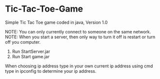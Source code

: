 # Tic-Tac-Toe-Game
Simple Tic Tac Toe game coded in java, Version 1.0 

NOTE: You can only currently connect to someone on the same network.
NOTE: When you start a server, then only way to turn it off is restart or turn off you computer.

1. Run StartServer.jar
2. Run Start game.jar

When choosing ip address type in your own current ip address
using cmd type in ipconfig to determine your ip address.

